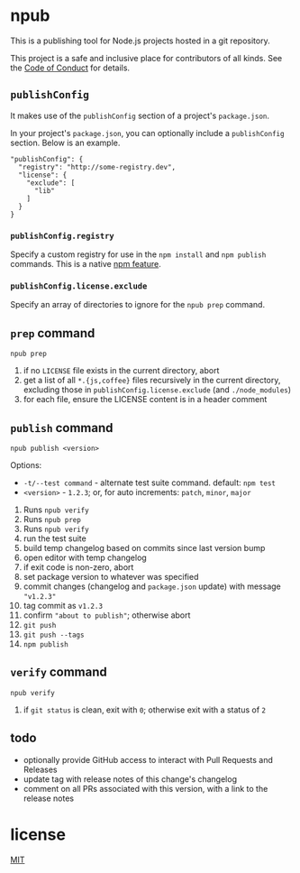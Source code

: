 # npub

This is a publishing tool
for Node.js projects
hosted in a git repository.

This project is a safe and inclusive place
for contributors of all kinds.
See the [Code of Conduct](CODE_OF_CONDUCT.md)
for details.


## `publishConfig`

It makes use of the `publishConfig` section
of a project's `package.json`.

In your project's `package.json`,
you can optionally include a `publishConfig` section.
Below is an example.

```
"publishConfig": {
  "registry": "http://some-registry.dev",
  "license": {
    "exclude": [
      "lib"
    ]
  }
}
```


### `publishConfig.registry`

Specify a custom registry for use
in the `npm install`
and `npm publish`
commands.
This is a native
[npm feature](https://docs.npmjs.com/files/package.json#publishconfig).


### `publishConfig.license.exclude`

Specify an array of directories to ignore
for the `npub prep` command.


## `prep` command

`npub prep`

1. if no `LICENSE` file exists in the current directory, abort
1. get a list of all `*.{js,coffee}` files recursively in the current directory, excluding those in `publishConfig.license.exclude` (and `./node_modules`)
1. for each file, ensure the LICENSE content is in a header comment


## `publish` command

`npub publish <version>`

Options:
* `-t/--test command` - alternate test suite command. default: `npm test`
* `<version>` - `1.2.3`; or, for auto increments: `patch`, `minor`, `major`

1. Runs `npub verify`
1. Runs `npub prep`
1. Runs `npub verify`
1. run the test suite
1. build temp changelog based on commits since last version bump
1. open editor with temp changelog
1. if exit code is non-zero, abort
1. set package version to whatever was specified
1. commit changes (changelog and `package.json` update) with message `"v1.2.3"`
1. tag commit as `v1.2.3`
1. confirm `"about to publish"`; otherwise abort
1. `git push`
1. `git push --tags`
1. `npm publish`


## `verify` command

`npub verify`

1. if `git status` is clean, exit with `0`; otherwise exit with a status of `2`


## todo

* optionally provide GitHub access to interact with Pull Requests and Releases
* update tag with release notes of this change's changelog
* comment on all PRs associated with this version, with a link to the release notes


# license

[MIT](LICENSE)

